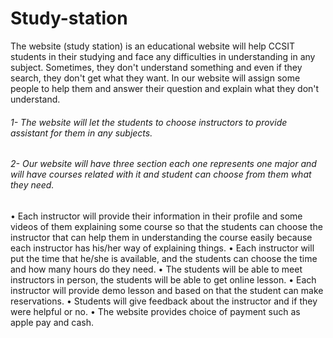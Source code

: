 # Study-station
The website (study station) is an educational website will help CCSIT students in their studying and face any difficulties in understanding in any subject. Sometimes, they don't understand something and even if they search, they don't get what they want. In our website will assign some people to help them and answer their question and explain what they don't understand.
<h6> 1- The website will let the students to choose instructors to provide assistant for them in any subjects.</h6>
<h6> 2- Our website will have three section each one represents one major and will have courses related with it and student can choose from them what they need.</h6>
• Each instructor will provide their information in their profile and some videos of them explaining some course so that the students can choose the instructor that can help them in understanding the course easily because each instructor has his/her way of explaining things.
• Each instructor will put the time that he/she is available, and the students can choose the time and how many hours do they need.
• The students will be able to meet instructors in person, the students will be able to get online lesson.
• Each instructor will provide demo lesson and based on that the student can make reservations.
• Students will give feedback about the instructor and if they were helpful or no.
• The website provides choice of payment such as apple pay and cash.

